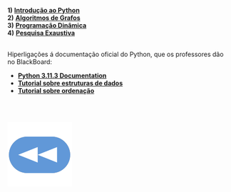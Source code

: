 **1)** [**Introdução ao Python**](LA2-1.pdf)
<br>**2)** [**Algoritmos de Grafos**](LA2-2.pdf)
<br>**3)** [**Programação Dinâmica**](LA2-3.pdf)
<br>**4)** [**Pesquisa Exaustiva**](LA2-4.pdf)

<br> Hiperligações á documentação oficial do Python, que os professores dão no BlackBoard:
* [**Python 3.11.3 Documentation**](https://docs.python.org/3/index.html)
* [**Tutorial sobre estruturas de dados**](https://docs.python.org/3/tutorial/datastructures.html)
* [**Tutorial sobre ordenação**](https://docs.python.org/3/howto/sorting.html)

<br><br>

[![retroceder](https://raw.githubusercontent.com/David81820/Recursos-LCC/main/Rewind.png)](https://david81820.github.io/Recursos-LCC/2ano/2sem/LA2)
